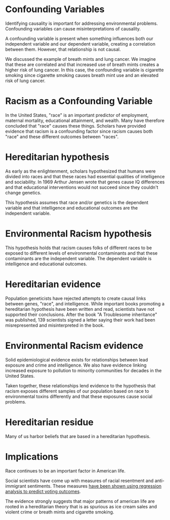 # Confounding Variables

Identifying causality is important for addressing environmental problems.
Confounding variables can cause misinterpretations of causality.

A confounding variable is present when something influences both our independent variable and our dependent variable, creating a correlation between them.
However, that relationship is not causal.

We discussed the example of breath mints and lung cancer.
We imagine that these are correlated and that increased use of breath mints creates a higher risk of lung cancer.
In this case, the confounding variable is cigarette smoking since cigarette smoking causes breath mint use and an elevated risk of lung cancer.

# Racism as a Confounding Variable

In the United States, "race" is an important predictor of employment, maternal mortality, educational attainment, and wealth.
Many have therefore concluded that "race" causes these things.
Scholars have provided evidence that racism is a confounding factor since racism causes both "race" and these different outcomes between "races".

# Hereditarian hypothesis

As early as the enlightenment, scholars hypothesized that humans were divided into races and that these races had essential qualities of intelligence and sociability.
In 1969 Arthur Jensen wrote that genes cause IQ differences and that educational interventions would not succeed since they couldn't change genetics.

This hypothesis assumes that race and/or genetics is the dependent variable and that intelligence and educational outcomes are the independent variable.

# Environmental Racism hypothesis

This hypothesis holds that racism causes folks of different races to be exposed to different levels of environmental contaminants and that these contaminants are the independent variable.
The dependent variable is intelligence and educational outcomes.

# Hereditarian evidence

Population geneticists have rejected attempts to create causal links between genes, "race", and intelligence.
While important books promoting a hereditarian hypothesis have been written and read, scientists have not supported their conclusions.
After the book "A Troublesome inheritance" was published, 139 scientists signed a letter saying their work had been misrepresented and misinterpreted in the book.

# Environmental Racism evidence

Solid epidemiological evidence exists for relationships between lead exposure and crime and intelligence.
We also have evidence linking increased exposure to pollution to minority communities for decades in the United States.

Taken together, these relationships lend evidence to the hypothesis that racism exposes different samples of our population based on race to environmental toxins differently and that these exposures cause social problems.

# Hereditarian residue

Many of us harbor beliefs that are based in a hereditarian hypothesis.

# Implications

Race continues to be an important factor in American life.

Social scientists have come up with measures of racial resentment and anti-immigrant sentiments.
These measures
[have been shown using regression analysis to predict voting outcomes](https://www.thenation.com/article/economic-anxiety-didnt-make-people-vote-trump-racism-did/).

The evidence strongly suggests that major patterns of american life are rooted in a hereditarian theory that is as spurious as ice cream sales and violent crime or breath mints and cigarette smoking.

